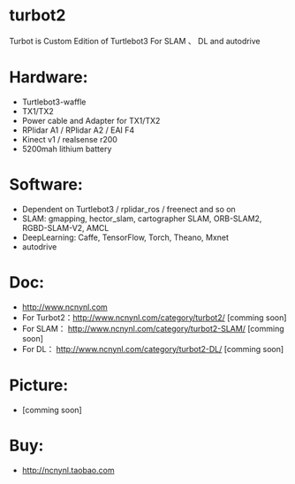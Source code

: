 # turbot2

Turbot is Custom Edition of Turtlebot3 For SLAM 、 DL and autodrive  

# Hardware:

 - Turtlebot3-waffle  
 - TX1/TX2
 - Power cable and Adapter for TX1/TX2
 - RPlidar A1 / RPlidar A2 / EAI F4
 - Kinect v1 / realsense r200
 - 5200mah lithium battery

# Software:

 - Dependent on Turtlebot3 / rplidar_ros / freenect and so on
 - SLAM: gmapping, hector_slam, cartographer SLAM, ORB-SLAM2, RGBD-SLAM-V2, AMCL
 - DeepLearning: Caffe, TensorFlow, Torch, Theano, Mxnet
 - autodrive

# Doc:

 - http://www.ncnynl.com
 - For Turbot2：http://www.ncnynl.com/category/turbot2/  [comming soon]
 - For SLAM： http://www.ncnynl.com/category/turbot2-SLAM/ [comming soon]
 - For DL： http://www.ncnynl.com/category/turbot2-DL/ [comming soon]

# Picture:

 - [comming soon]

# Buy:

 - http://ncnynl.taobao.com
